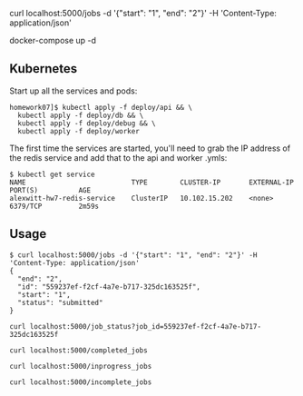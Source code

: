 curl localhost:5000/jobs -d '{"start": "1", "end": "2"}' -H 'Content-Type: application/json'


docker-compose up -d


## Kubernetes

Start up all the services and pods:

```
homework07]$ kubectl apply -f deploy/api && \
  kubectl apply -f deploy/db && \
  kubectl apply -f deploy/debug && \
  kubectl apply -f deploy/worker
```

The first time the services are started, you'll need to grab the IP address of
the redis service and add that to the api and worker .ymls:

```
$ kubectl get service
NAME                          TYPE        CLUSTER-IP       EXTERNAL-IP   PORT(S)          AGE
alexwitt-hw7-redis-service    ClusterIP   10.102.15.202    <none>        6379/TCP         2m59s
```




## Usage

```
$ curl localhost:5000/jobs -d '{"start": "1", "end": "2"}' -H 'Content-Type: application/json'
{
  "end": "2",
  "id": "559237ef-f2cf-4a7e-b717-325dc163525f",
  "start": "1",
  "status": "submitted"
}
```

```
curl localhost:5000/job_status?job_id=559237ef-f2cf-4a7e-b717-325dc163525f
```

```
curl localhost:5000/completed_jobs
```

```
curl localhost:5000/inprogress_jobs
```

```
curl localhost:5000/incomplete_jobs
```
